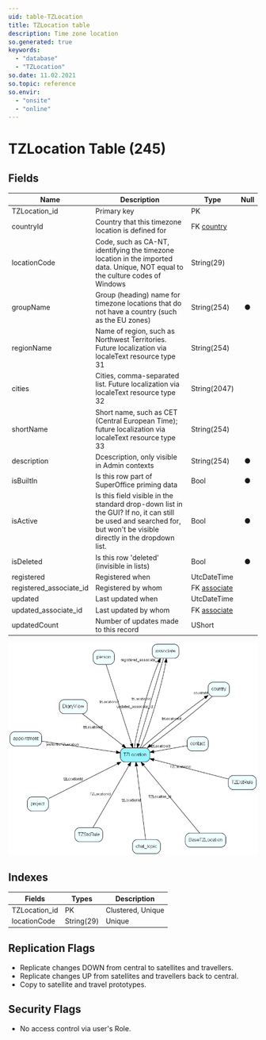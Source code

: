 ```yaml
---
uid: table-TZLocation
title: TZLocation table
description: Time zone location
so.generated: true
keywords:
  - "database"
  - "TZLocation"
so.date: 11.02.2021
so.topic: reference
so.envir:
  - "onsite"
  - "online"
---
```


# TZLocation Table (245)

## Fields

| Name | Description | Type | Null |
|------|-------------|------|:----:|
|TZLocation\_id|Primary key|PK| |
|countryId|Country that this timezone location is defined for|FK [country](country.md)| |
|locationCode|Code, such as CA-NT, identifying the timezone location in the imported data. Unique, NOT equal to the culture codes of Windows|String(29)| |
|groupName|Group (heading) name for timezone locations that do not have a country (such as the EU zones)|String(254)|&#x25CF;|
|regionName|Name of region, such as Northwest Territories. Future localization via localeText resource type 31|String(254)| |
|cities|Cities, comma-separated list. Future localization via localeText resource type 32|String(2047)| |
|shortName|Short name, such as CET (Central European Time); future localization via localeText resource type 33|String(254)| |
|description|Dcescription, only visible in Admin contexts|String(254)|&#x25CF;|
|isBuiltIn|Is this row part of SuperOffice priming data|Bool|&#x25CF;|
|isActive|Is this field visible in the standard drop-down list in the GUI? If no, it can still be used and searched for, but won&apos;t be visible directly in the dropdown list.|Bool|&#x25CF;|
|isDeleted|Is this row &apos;deleted&apos; (invisible in lists)|Bool|&#x25CF;|
|registered|Registered when|UtcDateTime| |
|registered\_associate\_id|Registered by whom|FK [associate](associate.md)| |
|updated|Last updated when|UtcDateTime| |
|updated\_associate\_id|Last updated by whom|FK [associate](associate.md)| |
|updatedCount|Number of updates made to this record|UShort| |


![TZLocation table relationship diagram](./media/TZLocation.png)

## Indexes

| Fields | Types | Description |
|--------|-------|-------------|
|TZLocation\_id |PK |Clustered, Unique |
|locationCode |String(29) |Unique |

## Replication Flags

* Replicate changes DOWN from central to satellites and travellers.
* Replicate changes UP from satellites and travellers back to central.
* Copy to satellite and travel prototypes.

## Security Flags

* No access control via user's Role.

